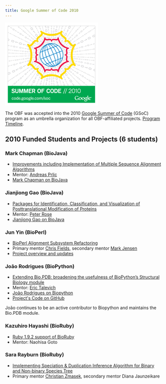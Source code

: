 ```yaml
---
title: Google Summer of Code 2010
---
```


![](Gsoc_2010_logo.jpg "Gsoc_2010_logo.jpg")

The OBF was accepted into the 2010 [Google Summer of
Code](http://code.google.com/soc) (GSoC) program as an umbrella
organization for all OBF-affiliated projects. [Program
Timeline](http://socghop.appspot.com/document/show/gsoc_program/google/gsoc2010/timeline).

2010 Funded Students and Projects (6 students)
----------------------------------------------

### Mark Chapman (BioJava)

-   [Improvements including Implementation of Multiple Sequence
    Alignment Algorithms](http://biojava.org/wiki/GSoC:MSA)
-   Mentor: [Andreas Prlic](http://biojava.org/wiki/Andreas_Prlic)
-   [Mark Chapman on BioJava](http://biojava.org/wiki/Mark_Chapman)

### Jianjiong Gao (BioJava)

-   [Packages for Identification, Classification, and Visualization of
    Posttranslational Modification of
    Proteins](http://www.biojava.org/wiki/GSoC:PTM)
-   Mentor: [Peter Rose](http://www.linkedin.com/in/peterrose)
-   [Jianjiong Gao on
    BioJava](http://www.biojava.org/wiki/Jianjiong_Gao)

### Jun Yin (BioPerl)

-   [BioPerl Alignment Subsystem
    Refactoring](http://bioperl.org/wiki/Google_Summer_of_Code#Alignment_Subsystem_Refactoring)
-   Primary mentor [Chris
    Fields](http://bioperl.org/wiki/User:Cjfields), secondary mentor
    [Mark Jensen](http://bioperl.org/wiki/User:Majensen)
-   [Project overview and updates](http://gsoc2010-junyin.blogspot.com/)

### João Rodrigues (BioPython)

-   [Extending Bio.PDB: broadening the usefulness of BioPython’s
    Structural Biology
    module](http://www.biopython.org/wiki/GSOC2010_Joao)
-   Mentor: [Eric Talevich](http://eric.talevich.com/)
-   [João Rodrigues on
    Biopython](http://www.biopython.org/wiki/User:Joaor)
-   [Project's Code on
    GitHub](http://github.com/JoaoRodrigues/biopython/tree/GSOC2010)

João continues to be an active contributor to Biopython and maintains
the Bio.PDB module.

### Kazuhiro Hayashi (BioRuby)

-   [Ruby 1.9.2 support of BioRuby](http://gsoc2010kh.blogspot.com/)
-   Mentor: Naohisa Goto

### Sara Rayburn (BioRuby)

-   [Implementing Speciation & Duplication Inference Algorithm for
    Binary and Non-binary Species
    Tree](http://wiki.github.com/srayburn/bioruby/gsoc-2010-implementing-sdi-project-updates)
-   Primary mentor [Christian
    Zmasek](http://www.linkedin.com/in/cmzmasek), secondary mentor Diana
    Jaunzeikare

